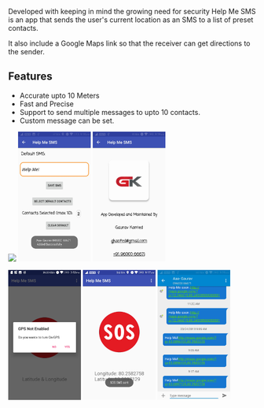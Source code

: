 
Developed with keeping in mind the growing need for security Help Me SMS is an app that sends the user's current location as an SMS to a list of preset contacts. 

It also include a Google Maps link so that the receiver can get directions to the sender.

## Features
- Accurate upto 10 Meters
- Fast and Precise
- Support to send multiple messages to upto 10 contacts.
- Custom message can be set.




![](<img src="https://github.com/GauravKanted/Help-Me-SMS/blob/master/Screenshots/SS1.jpeg" width="148">)   <img src="https://github.com/GauravKanted/Help-Me-SMS/blob/master/Screenshots/SS2.jpeg" width="148">        <img src="https://github.com/GauravKanted/Help-Me-SMS/blob/master/Screenshots/SS3.jpeg" width="148">

<img src="https://github.com/GauravKanted/Help-Me-SMS/blob/master/Screenshots/SS4.jpeg" width="148">   <img src="https://github.com/GauravKanted/Help-Me-SMS/blob/master/Screenshots/SS5.jpeg" width="148">        <img src="https://github.com/GauravKanted/Help-Me-SMS/blob/master/Screenshots/SS6.jpeg" width="148">


